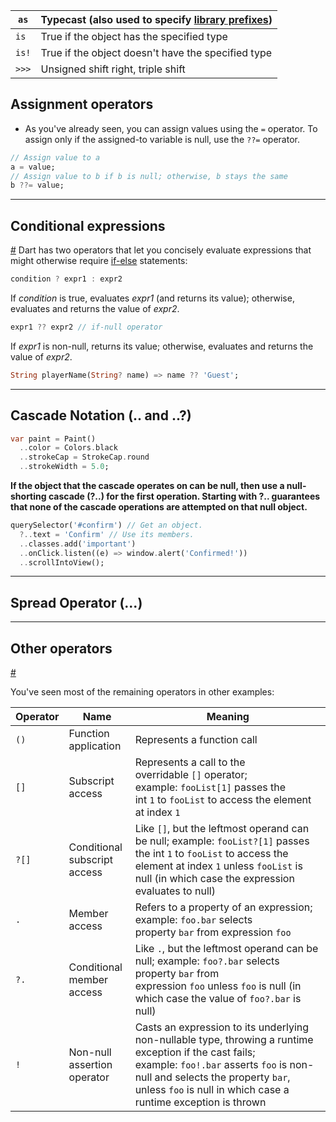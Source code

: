 
| `as`  | Typecast (also used to specify [library prefixes](https://dart.dev/language/libraries#specifying-a-library-prefix)) |
| ----- | ------------------------------------------------------------------------------------------------------------------- |
| `is`  | True if the object has the specified type                                                                           |
| `is!` | True if the object doesn't have the specified type                                                                  |
| `>>>` | Unsigned shift right, triple shift                                                                                  |

## Assignment operators

* As you've already seen, you can assign values using the `=` operator. To assign only if the assigned-to variable is null, use the `??=` operator.

```dart
// Assign value to a
a = value;
// Assign value to b if b is null; otherwise, b stays the same
b ??= value;
```

---

## Conditional expressions
[#](https://dart.dev/language/operators#conditional-expressions)
Dart has two operators that let you concisely evaluate expressions that might otherwise require [if-else](https://dart.dev/language/branches#if) statements:

```dart
condition ? expr1 : expr2
```

If _condition_ is true, evaluates _expr1_ (and returns its value); otherwise, evaluates and returns the value of _expr2_.

```dart
expr1 ?? expr2 // if-null operator
```

If _expr1_ is non-null, returns its value; otherwise, evaluates and returns the value of _expr2_.

```dart
String playerName(String? name) => name ?? 'Guest';
```

---


## Cascade Notation (.. and ..?)
```dart
var paint = Paint()
  ..color = Colors.black
  ..strokeCap = StrokeCap.round
  ..strokeWidth = 5.0;
```

**If the object that the cascade operates on can be null, then use a null-shorting cascade (?..) for the first operation. Starting with ?.. guarantees that none of the cascade operations are attempted on that null object.**

```dart
querySelector('#confirm') // Get an object.
  ?..text = 'Confirm' // Use its members.
  ..classes.add('important')
  ..onClick.listen((e) => window.alert('Confirmed!'))
  ..scrollIntoView();
```

---

## Spread Operator (...)



---

## Other operators

[#](https://dart.dev/language/operators#other-operators)

You've seen most of the remaining operators in other examples:

|Operator|Name|Meaning|
|---|---|---|
|`()`|Function application|Represents a function call|
|`[]`|Subscript access|Represents a call to the overridable `[]` operator; example: `fooList[1]` passes the int `1` to `fooList` to access the element at index `1`|
|`?[]`|Conditional subscript access|Like `[]`, but the leftmost operand can be null; example: `fooList?[1]` passes the int `1` to `fooList` to access the element at index `1` unless `fooList` is null (in which case the expression evaluates to null)|
|`.`|Member access|Refers to a property of an expression; example: `foo.bar` selects property `bar` from expression `foo`|
|`?.`|Conditional member access|Like `.`, but the leftmost operand can be null; example: `foo?.bar` selects property `bar` from expression `foo` unless `foo` is null (in which case the value of `foo?.bar` is null)|
|`!`|Non-null assertion operator|Casts an expression to its underlying non-nullable type, throwing a runtime exception if the cast fails; example: `foo!.bar` asserts `foo` is non-null and selects the property `bar`, unless `foo` is null in which case a runtime exception is thrown|
